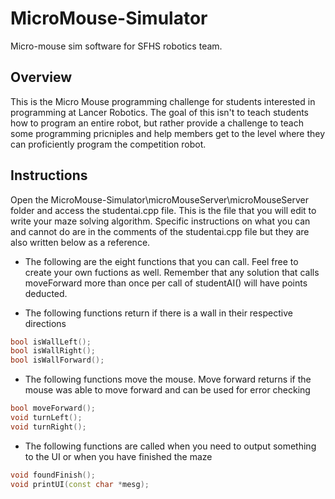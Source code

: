 # MicroMouse-Simulator
Micro-mouse sim software for SFHS robotics team.

## Overview
This is the Micro Mouse programming challenge for students interested in programming at Lancer Robotics. The goal of this isn't to teach students how to program an entire robot, but rather provide a challenge to teach some programming pricniples and help members get to the level where they can proficiently program the competition robot.

## Instructions
Open the MicroMouse-Simulator\microMouseServer\microMouseServer folder and access the studentai.cpp file. This is the file that you will edit to write your maze solving algorithm. Specific instructions on what you can and cannot do are in the comments of the studentai.cpp file but they are also written below as a reference.

* The following are the eight functions that you can call. Feel free to create your own fuctions as well. Remember that any solution that calls moveForward more than once per call of studentAI() will have points deducted.
 
- The following functions return if there is a wall in their respective directions

```cpp
bool isWallLeft();
bool isWallRight();
bool isWallForward();
```

 - The following functions move the mouse. Move forward returns if the mouse was able to move forward and can be used for error checking
```cpp
bool moveForward();
void turnLeft();
void turnRight();
```

  - The following functions are called when you need to output something to the UI or when you have finished the maze
```cpp
void foundFinish();
void printUI(const char *mesg);
```
